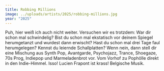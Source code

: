 ```yaml
---
title: Robbing Millions
image: ../uploads/artists/2025/robbing-millions.jpg
year: "2025"
---
```

Puh, hier weiß ich auch nicht weiter. Versuchen wir es
trotzdem: War dir schon mal schwindelig? Bist du schon
mal ekstatisch vor deinem Spiegel herumgetanzt und
wurdest dann erwischt? Hast du schon mal drei Tage
faul herumgelegen? Kennst du leiernde Schallplatten?
Wenn nein, dann stell dir eine Mischung aus Synth Pop,
Avantgarde, Psychojazz, Trance, Shoegaze, 70s Prog,
Indiepop und Marmeladenbrot vor. Vom Vorhof zu Pophölle
direkt in den Indie-Himmel. Isso! Lucien Frapont ist
krass! Belgische Musik.
